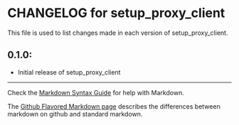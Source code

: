# CHANGELOG for setup_proxy_client

This file is used to list changes made in each version of setup_proxy_client.

## 0.1.0:

* Initial release of setup_proxy_client

- - -
Check the [Markdown Syntax Guide](http://daringfireball.net/projects/markdown/syntax) for help with Markdown.

The [Github Flavored Markdown page](http://github.github.com/github-flavored-markdown/) describes the differences between markdown on github and standard markdown.
